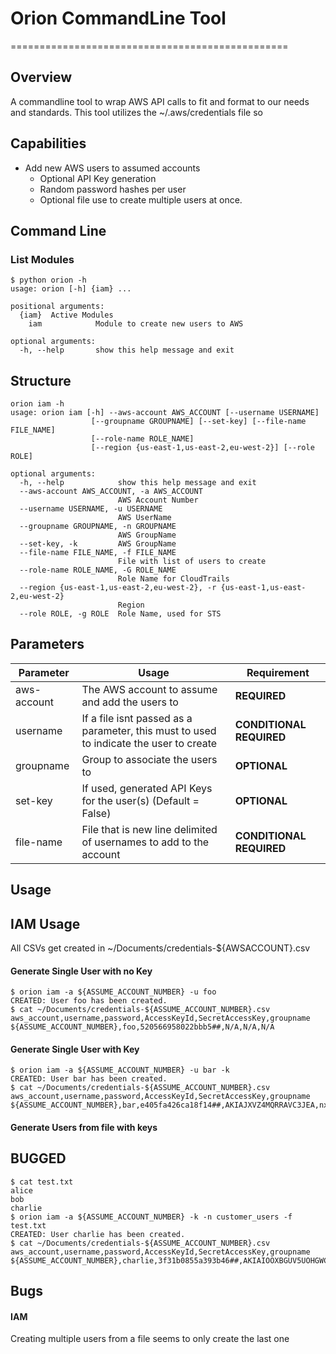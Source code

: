 # Orion CommandLine Tool

================================================

## Overview

A commandline tool to wrap AWS API calls to fit and format to our
needs and standards. This tool utilizes the ~/.aws/credentials file so

## Capabilities

- Add new AWS users to assumed accounts
  - Optional API Key generation
  - Random password hashes per user
  - Optional file use to create multiple users at once.


## Command Line

### List Modules

```
$ python orion -h
usage: orion [-h] {iam} ...

positional arguments:
  {iam}  Active Modules
    iam            Module to create new users to AWS

optional arguments:
  -h, --help       show this help message and exit
```

## Structure

```
orion iam -h
usage: orion iam [-h] --aws-account AWS_ACCOUNT [--username USERNAME]
                  [--groupname GROUPNAME] [--set-key] [--file-name FILE_NAME]
                  [--role-name ROLE_NAME]
                  [--region {us-east-1,us-east-2,eu-west-2}] [--role ROLE]

optional arguments:
  -h, --help            show this help message and exit
  --aws-account AWS_ACCOUNT, -a AWS_ACCOUNT
                        AWS Account Number
  --username USERNAME, -u USERNAME
                        AWS UserName
  --groupname GROUPNAME, -n GROUPNAME
                        AWS GroupName
  --set-key, -k         AWS GroupName
  --file-name FILE_NAME, -f FILE_NAME
                        File with list of users to create
  --role-name ROLE_NAME, -G ROLE_NAME
                        Role Name for CloudTrails
  --region {us-east-1,us-east-2,eu-west-2}, -r {us-east-1,us-east-2,eu-west-2}
                        Region
  --role ROLE, -g ROLE  Role Name, used for STS
```

## Parameters

|Parameter|Usage|Requirement|
| ------- | --- | --------- |
| aws-account | The AWS account to assume and add the users to | **REQUIRED** |
| username | If a file isnt passed as a parameter, this must to used to indicate the user to create | **CONDITIONAL REQUIRED** |
| groupname | Group to associate the users to | **OPTIONAL** |
| set-key | If used, generated API Keys for the user(s) (Default = False) | **OPTIONAL** |
| file-name | File that is new line delimited of usernames to add to the account | **CONDITIONAL REQUIRED**

## Usage

## IAM Usage

All CSVs get created in ~/Documents/credentials-${AWSACCOUNT}.csv

#### Generate Single User with no Key

```
$ orion iam -a ${ASSUME_ACCOUNT_NUMBER} -u foo
CREATED: User foo has been created.
$ cat ~/Documents/credentials-${ASSUME_ACCOUNT_NUMBER}.csv
aws_account,username,password,AccessKeyId,SecretAccessKey,groupname
${ASSUME_ACCOUNT_NUMBER},foo,520566958022bbb5##,N/A,N/A,N/A
```

#### Generate Single User with Key

```
$ orion iam -a ${ASSUME_ACCOUNT_NUMBER} -u bar -k
CREATED: User bar has been created.
$ cat ~/Documents/credentials-${ASSUME_ACCOUNT_NUMBER}.csv
aws_account,username,password,AccessKeyId,SecretAccessKey,groupname
${ASSUME_ACCOUNT_NUMBER},bar,e405fa426ca18f14##,AKIAJXVZ4MQRRAVC3JEA,nxEtLYrdZNV1PUgubDxWdSArlMyqpihWcfUPin9n,N/A
```

#### Generate Users from file with keys 
## BUGGED

```
$ cat test.txt
alice
bob
charlie
$ orion iam -a ${ASSUME_ACCOUNT_NUMBER} -k -n customer_users -f test.txt
CREATED: User charlie has been created.
$ cat ~/Documents/credentials-${ASSUME_ACCOUNT_NUMBER}.csv
aws_account,username,password,AccessKeyId,SecretAccessKey,groupname
${ASSUME_ACCOUNT_NUMBER},charlie,3f31b0855a393b46##,AKIAIOOXBGUV5UOHGWCA,vgabetWf0HFM2HyIuInkI4w9CCoPbTtk1iUqepmU,customer_users
```

## Bugs

#### IAM 
Creating multiple users from a file seems to only create the last one



